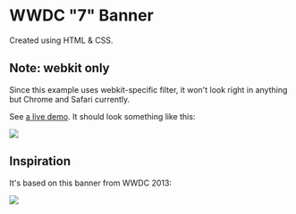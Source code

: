 # WWDC "7" Banner

Created using HTML & CSS.

## Note: webkit only

Since this example uses webkit-specific filter, it won't look right in anything but Chrome and Safari currently.

See [a live demo](http://hop.ie/seven). It should look something like this:

<a href="http://hop.ie/seven"><img src="http://hop.ie/seven/images/example.jpg" /></a>

## Inspiration

It's based on this banner from WWDC 2013:

<img src="http://hop.ie/seven/images/banner.jpeg" />

